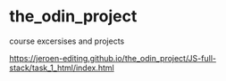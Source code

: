 # the_odin_project
course excersises and projects

https://jeroen-editing.github.io/the_odin_project/JS-full-stack/task_1_html/index.html
